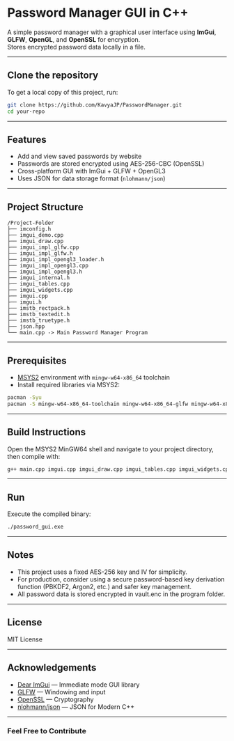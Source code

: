 # Password Manager GUI in C++

A simple password manager with a graphical user interface using **ImGui**, **GLFW**, **OpenGL**, and **OpenSSL** for encryption.  
Stores encrypted password data locally in a file.

---

## Clone the repository

To get a local copy of this project, run:

```bash
git clone https://github.com/KavyaJP/PasswordManager.git
cd your-repo
```

---

## Features

- Add and view saved passwords by website
- Passwords are stored encrypted using AES-256-CBC (OpenSSL)
- Cross-platform GUI with ImGui + GLFW + OpenGL3
- Uses JSON for data storage format (`nlohmann/json`)

---

## Project Structure

```
/Project-Folder
├── imconfig.h
├── imgui_demo.cpp
├── imgui_draw.cpp
├── imgui_impl_glfw.cpp
├── imgui_impl_glfw.h
├── imgui_impl_opengl3_loader.h
├── imgui_impl_opengl3.cpp
├── imgui_impl_opengl3.h
├── imgui_internal.h
├── imgui_tables.cpp
├── imgui_widgets.cpp
├── imgui.cpp
├── imgui.h
├── imstb_rectpack.h
├── imstb_textedit.h
├── imstb_truetype.h
├── json.hpp
└── main.cpp -> Main Password Manager Program
```

---

## Prerequisites

- [MSYS2](https://www.msys2.org/) environment with `mingw-w64-x86_64` toolchain
- Install required libraries via MSYS2:

```bash
pacman -Syu
pacman -S mingw-w64-x86_64-toolchain mingw-w64-x86_64-glfw mingw-w64-x86_64-openssl
```

---

## Build Instructions

Open the MSYS2 MinGW64 shell and navigate to your project directory, then compile with:

```bash
g++ main.cpp imgui.cpp imgui_draw.cpp imgui_tables.cpp imgui_widgets.cpp imgui_demo.cpp imgui_impl_glfw.cpp imgui_impl_opengl3.cpp -I. -L/mingw64/lib -lglfw3 -lopengl32 -lgdi32 -luser32 -lssl -lcrypto -lws2_32 -o password_gui.exe -std=c++17
```

---

## Run

Execute the compiled binary:

```bash
./password_gui.exe
```

---

## Notes

- This project uses a fixed AES-256 key and IV for simplicity.
- For production, consider using a secure password-based key derivation function (PBKDF2, Argon2, etc.) and safer key management.
- All password data is stored encrypted in vault.enc in the program folder.

---

## License

MIT License

---

## Acknowledgements

- [Dear ImGui](https://github.com/ocornut/imgui) — Immediate mode GUI library
- [GLFW](https://www.glfw.org/) — Windowing and input
- [OpenSSL](https://www.openssl.org/) — Cryptography
- [nlohmann/json](https://github.com/nlohmann/json) — JSON for Modern C++

---

### Feel Free to Contribute
